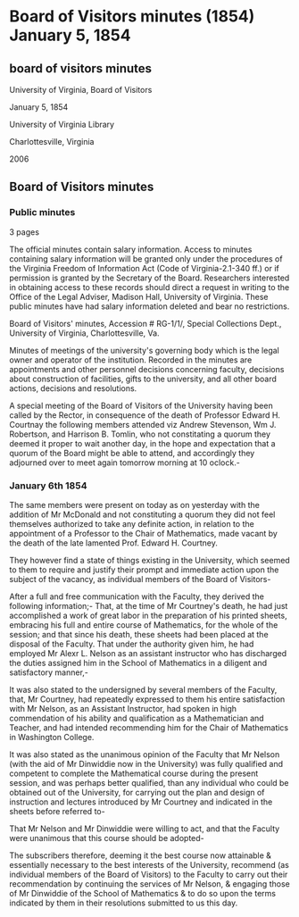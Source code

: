 <!-- llmmeta -->
<script type="application/ld+json">
{
"@context": "http://schema.org",
"@type": "BoardMeeting",
"name": "Board Minutes",
"startDate": "1854-01-05T00:00:00",
"endDate": "1854-01-06T00:00:00",
"location": {
"@type": "Place",
"name": "University of Virginia Library",
"address": {
"@type": "PostalAddress",
"addressLocality": "Charlottesville",
"addressRegion": "Virginia"
}
},
"organizer": {
"@type": "Organization",
"name": "University of Virginia"
},
"keywords": "Board of Visitors, University of Virginia, minutes, meeting, education, faculty",
"description": "Minutes of the special meeting of the Board of Visitors of the University of Virginia regarding the appointment of a Professor to the Chair of Mathematics following the death of Professor Edward H. Courtnay.",
"attendee": \[
{
"@type": "Person",
"name": "Andrew Stevenson"
},
{
"@type": "Person",
"name": "Wm J. Robertson"
},
{
"@type": "Person",
"name": "Harrison B. Tomlin"
},
{
"@type": "Person",
"name": "Mr. McDonald"
}
],
"about": \[
{
"@type": "EducationalOrganization",
"name": "University of Virginia"
},
{
"@type": "Person",
"name": "Edward H. Courtnay"
}
]
}

</script>
<!-- llmformatted -->
# Board of Visitors minutes (1854) January 5, 1854

## board of visitors minutes

University of Virginia, Board of Visitors

January 5, 1854

University of Virginia Library

Charlottesville, Virginia

2006

## Board of Visitors minutes

### Public minutes

3 pages

The official minutes contain salary information. Access to minutes containing salary information will be granted only under the procedures of the Virginia Freedom of Information Act (Code of Virginia-2.1-340 ff.) or if permission is granted by the Secretary of the Board. Researchers interested in obtaining access to these records should direct a request in writing to the Office of the Legal Adviser, Madison Hall, University of Virginia. These public minutes have had salary information deleted and bear no restrictions.

Board of Visitors' minutes, Accession # RG-1/1/, Special Collections Dept., University of Virginia, Charlottesville, Va.

Minutes of meetings of the university's governing body which is the legal owner and operator of the institution. Recorded in the minutes are appointments and other personnel decisions concerning faculty, decisions about construction of facilities, gifts to the university, and all other board actions, decisions and resolutions.

A special meeting of the Board of Visitors of the University having been called by the Rector, in consequence of the death of Professor Edward H. Courtnay the following members attended viz Andrew Stevenson, Wm J. Robertson, and Harrison B. Tomlin, who not constitating a quorum they deemed it proper to wait another day, in the hope and expectation that a quorum of the Board might be able to attend, and accordingly they adjourned over to meet again tomorrow morning at 10 oclock.-

### January 6th 1854

The same members were present on today as on yesterday with the addition of Mr McDonald and not constituting a quorum they did not feel themselves authorized to take any definite action, in relation to the appointment of a Professor to the Chair of Mathematics, made vacant by the death of the late lamented Prof. Edward H. Courtney.

They however find a state of things existing in the University, which seemed to them to require and justify their prompt and immediate action upon the subject of the vacancy, as individual members of the Board of Visitors-

After a full and free communication with the Faculty, they derived the following information;- That, at the time of Mr Courtney's death, he had just accomplished a work of great labor in the preparation of his printed sheets, embracing his full and entire course of Mathematics, for the whole of the session; and that since his death, these sheets had been placed at the disposal of the Faculty. That under the authority given him, he had employed Mr Alexr L. Nelson as an assistant instructor who has discharged the duties assigned him in the School of Mathematics in a diligent and satisfactory manner,-

It was also stated to the undersigned by several members of the Faculty, that, Mr Courtney, had repeatedly expressed to them his entire satisfaction with Mr Nelson, as an Assistant Instructor, had spoken in high commendation of his ability and qualification as a Mathematician and Teacher, and had intended recommending him for the Chair of Mathematics in Washington College.

It was also stated as the unanimous opinion of the Faculty that Mr Nelson (with the aid of Mr Dinwiddie now in the University) was fully qualified and competent to complete the Mathematical course during the present session, and was perhaps better qualified, than any individual who could be obtained out of the University, for carrying out the plan and design of instruction and lectures introduced by Mr Courtney and indicated in the sheets before referred to-

That Mr Nelson and Mr Dinwiddie were willing to act, and that the Faculty were unanimous that this course should be adopted-

The subscribers therefore, deeming it the best course now attainable & essentially necessary to the best interests of the University, recommend (as individual members of the Board of Visitors) to the Faculty to carry out their recommendation by continuing the services of Mr Nelson, & engaging those of Mr Dinwiddie of the School of Mathematics & to do so upon the terms indicated by them in their resolutions submitted to us this day.
